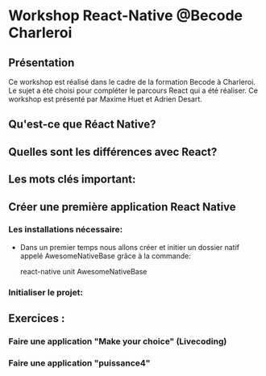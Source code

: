 # Workshop React-Native @Becode Charleroi

## Présentation

Ce workshop est réalisé dans le cadre de la formation Becode à Charleroi. Le sujet a été choisi pour compléter le parcours React qui a été réaliser. Ce workshop est présenté par Maxime Huet et Adrien Desart. 

## Qu'est-ce que Réact Native?


## Quelles sont les différences avec React? 


## Les mots clés important:


## Créer une première application React Native
### Les installations nécessaire:

- Dans un premier temps nous allons créer et initier un dossier natif appelé AwesomeNativeBase grâce à la commande: 

	react-native unit AwesomeNativeBase

### Initialiser le projet:



## Exercices :
### Faire une application "Make your choice" (Livecoding)
### Faire une application "puissance4"